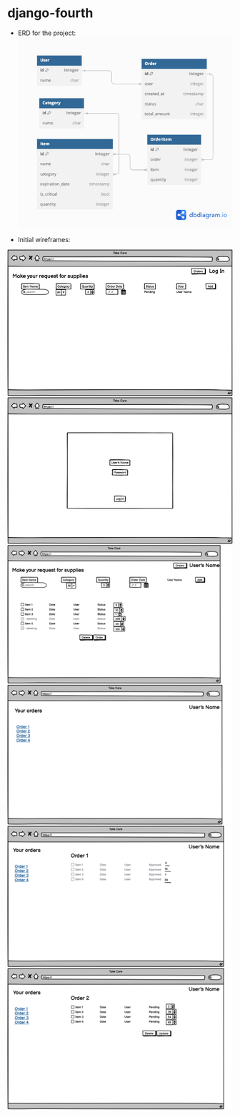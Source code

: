 # django-fourth


- ERD for the project:
![erd](/docs/images/erd.png)


- Initial wireframes:

![Page without order](/docs/images/without-order.png)
![Login page](/docs/images/login.png)
![Page with order](/docs/images/with-order.png)
![Order page](/docs/images/orders-page.png)
![Approved order](/docs/images/approved-order.png)
![Pending order](/docs/images/pending-order.png)